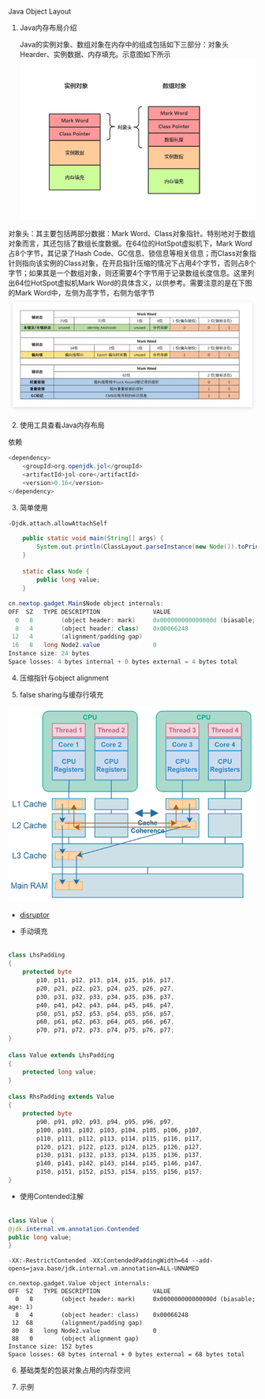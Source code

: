 Java Object Layout

1. Java内存布局介绍
   
   Java的实例对象、数组对象在内存中的组成包括如下三部分：对象头Hearder、实例数据、内存填充。示意图如下所示
![img.png](img.png)

对象头：其主要包括两部分数据：Mark Word、Class对象指针。特别地对于数组对象而言，其还包括了数组长度数据。在64位的HotSpot虚拟机下，Mark Word占8个字节，其记录了Hash Code、GC信息、锁信息等相关信息；而Class对象指针则指向该实例的Class对象，在开启指针压缩的情况下占用4个字节，否则占8个字节；如果其是一个数组对象，则还需要4个字节用于记录数组长度信息。这里列出64位HotSpot虚拟机Mark Word的具体含义，以供参考。需要注意的是在下图的Mark Word中，左侧为高字节，右侧为低字节
![img_1.png](img_1.png)

2. 使用工具查看Java内存布局

依赖
```java  
<dependency>
    <groupId>org.openjdk.jol</groupId>
    <artifactId>jol-core</artifactId>
    <version>0.16</version>
</dependency>
```

3. 简单使用

```aidl  
-Djdk.attach.allowAttachSelf
```

```java  
	public static void main(String[] args) {
		System.out.println(ClassLayout.parseInstance(new Node()).toPrintable());
	}
	
	static class Node {
		public long value;
	}
```

```java  
cn.nextop.gadget.Main$Node object internals:
OFF  SZ   TYPE DESCRIPTION               VALUE
  0   8        (object header: mark)     0x000000000000000d (biasable; age: 1)
  8   4        (object header: class)    0x00066248
 12   4        (alignment/padding gap)   
 16   8   long Node2.value               0
Instance size: 24 bytes
Space losses: 4 bytes internal + 0 bytes external = 4 bytes total
```

4. 压缩指针与object alignment

5. false sharing与缓存行填充

![img_2.png](img_2.png)

* [disruptor](https://github.com/LMAX-Exchange/disruptor)

* 手动填充
```java  

class LhsPadding
{
    protected byte
        p10, p11, p12, p13, p14, p15, p16, p17,
        p20, p21, p22, p23, p24, p25, p26, p27,
        p30, p31, p32, p33, p34, p35, p36, p37,
        p40, p41, p42, p43, p44, p45, p46, p47,
        p50, p51, p52, p53, p54, p55, p56, p57,
        p60, p61, p62, p63, p64, p65, p66, p67,
        p70, p71, p72, p73, p74, p75, p76, p77;
}

class Value extends LhsPadding
{
    protected long value;
}

class RhsPadding extends Value
{
    protected byte
        p90, p91, p92, p93, p94, p95, p96, p97,
        p100, p101, p102, p103, p104, p105, p106, p107,
        p110, p111, p112, p113, p114, p115, p116, p117,
        p120, p121, p122, p123, p124, p125, p126, p127,
        p130, p131, p132, p133, p134, p135, p136, p137,
        p140, p141, p142, p143, p144, p145, p146, p147,
        p150, p151, p152, p153, p154, p155, p156, p157;
}

```

* 使用Contended注解

```java  

class Value {
@jdk.internal.vm.annotation.Contended
public long value;
}
```

```aidl  
-XX:-RestrictContended -XX:ContendedPaddingWidth=64 --add-opens=java.base/jdk.internal.vm.annotation=ALL-UNNAMED
```

```aidl  
cn.nextop.gadget.Value object internals:
OFF  SZ   TYPE DESCRIPTION               VALUE
  0   8        (object header: mark)     0x000000000000000d (biasable; age: 1)
  8   4        (object header: class)    0x00066248
 12  68        (alignment/padding gap)   
 80   8   long Node2.value               0
 88   0        (object alignment gap)    
Instance size: 152 bytes
Space losses: 68 bytes internal + 0 bytes external = 68 bytes total
```


6. 基础类型的包装对象占用的内存空间

7. 示例

